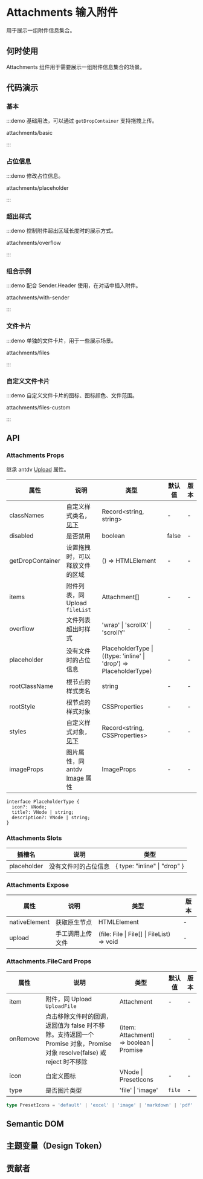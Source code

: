 
# Attachments 输入附件

用于展示一组附件信息集合。

## 何时使用

Attachments 组件用于需要展示一组附件信息集合的场景。

## 代码演示

### 基本

<ClientOnly>

:::demo 基础用法，可以通过 `getDropContainer` 支持拖拽上传。

attachments/basic

:::

</ClientOnly>

### 占位信息

:::demo 修改占位信息。

attachments/placeholder

:::

### 超出样式

:::demo 控制附件超出区域长度时的展示方式。

attachments/overflow

:::

### 组合示例

<ClientOnly>

:::demo 配合 Sender.Header 使用，在对话中插入附件。

attachments/with-sender

:::

</ClientOnly>

### 文件卡片

<ClientOnly>

:::demo 单独的文件卡片，用于一些展示场景。

attachments/files

:::

</ClientOnly>

### 自定义文件卡片

<ClientOnly>

:::demo 自定义文件卡片的图标、图标颜色、文件范围。

attachments/files-custom

:::

</ClientOnly>

## API

<!-- 通用属性参考：[通用属性](/docs/react/common-props)。 -->

### Attachments Props

继承 antdv [Upload](https://www.antdv.com/components/upload-cn) 属性。

| 属性             | 说明                                                                       | 类型                                                               | 默认值 | 版本 |
| ---------------- | -------------------------------------------------------------------------- | ------------------------------------------------------------------ | ------ | ---- |
| classNames       | 自定义样式类名，[见下](#semantic-dom)                                      | Record<string, string>                                             | -      | -    |
| disabled         | 是否禁用                                                                   | boolean                                                            | false  | -    |
| getDropContainer | 设置拖拽时，可以释放文件的区域                                             | () => HTMLElement                                                  | -      | -    |
| items            | 附件列表，同 Upload `fileList`                                             | Attachment[]                                                       | -      | -    |
| overflow         | 文件列表超出时样式                                                         | 'wrap' \| 'scrollX' \| 'scrollY'                                   | -      | -    |
| placeholder      | 没有文件时的占位信息                                                       | PlaceholderType \| ((type: 'inline' \| 'drop') => PlaceholderType) | -      | -    |
| rootClassName    | 根节点的样式类名                                                           | string                                                             | -      | -    |
| rootStyle        | 根节点的样式对象                                                           | CSSProperties                                                      | -      | -    |
| styles           | 自定义样式对象，[见下](#semantic-dom)                                      | Record<string, CSSProperties>                                      | -      | -    |
| imageProps       | 图片属性，同 antdv [Image](https://www.antdv.com/components/image-cn) 属性 | ImageProps                                                         | -      | -    |

```tsx | pure
interface PlaceholderType {
  icon?: VNode;
  title?: VNode | string;
  description?: VNode | string;
}
```

### Attachments Slots

| 插槽名      | 说明                 | 类型                           |
| ----------- | -------------------- | ------------------------------ |
| placeholder | 没有文件时的占位信息 | \{ type: "inline" \| "drop" \} |

### Attachments Expose

| 属性          | 说明             | 类型                 | 版本 |
| ------------- | ---------------- | -------------------- | ---- |
| nativeElement | 获取原生节点     | HTMLElement          | -    |
| upload        | 手工调用上传文件 | (file: File \| File[] \| FileList) => void | -    |

### Attachments.FileCard Props

| 属性      | 说明                                                                                                                     | 类型                                             | 默认值 | 版本 |
| --------- | ------------------------------------------------------------------------------------------------------------------------ | ------------------------------------------------ | ------ | ---- |
| item      | 附件，同 Upload `UploadFile`                                                                                             | Attachment                                       | -      | -    |
| onRemove  | 点击移除文件时的回调，返回值为 false 时不移除。支持返回一个 Promise 对象，Promise 对象 resolve(false) 或 reject 时不移除 | (item: Attachment) => boolean \| Promise         | -      | -    |
| icon | 自定义图标 | VNode \| PresetIcons | - | - |
| type | 是否图片类型 | 'file' \| 'image' | `file` | - |

```ts
type PresetIcons = 'default' | 'excel' | 'image' | 'markdown' | 'pdf' | 'ppt' | 'word' | 'zip' | 'video' | 'audio';
```

## Semantic DOM

<vp-semantic component="Attachments"></vp-semantic>

## 主题变量（Design Token）

<!-- <ComponentTokenTable component="Prompts"></ComponentTokenTable> -->
## 贡献者

<doc-contributors component-name="attachments" :max-count="50" :show-view-all="true" />

